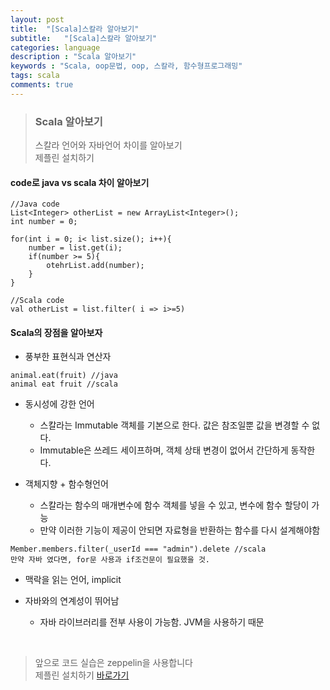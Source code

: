 ```yaml
---
layout: post
title:  "[Scala]스칼라 알아보기"
subtitle:   "[Scala]스칼라 알아보기"
categories: language
description : "Scala 알아보기"
keywords : "Scala, oop문법, oop, 스칼라, 함수형프로그래밍"
tags: scala
comments: true
---
```


> ### Scala 알아보기  
> 스칼라 언어와 자바언어 차이를 알아보기  
> 제플린 설치하기  


#### code로 java vs scala 차이 알아보기  

```
//Java code
List<Integer> otherList = new ArrayList<Integer>();
int number = 0;

for(int i = 0; i< list.size(); i++){
	number = list.get(i);
	if(number >= 5){
		otehrList.add(number);
	}
}

//Scala code
val otherList = list.filter( i => i>=5)
```

#### Scala의 장점을 알아보자
- 풍부한 표현식과 연산자  

```
animal.eat(fruit) //java  
animal eat fruit //scala
```  

- 동시성에 강한 언어  
	- 스칼라는 Immutable 객체를 기본으로 한다. 값은 참조일뿐 값을 변경할 수 없다.
	- Immutable은 쓰레드 세이프하며, 객체 상태 변경이 없어서 간단하게 동작한다.

- 객체지향 + 함수형언어
	- 스칼라는 함수의 매개변수에 함수 객체를 넣을 수 있고, 변수에 함수 할당이 가능
	- 만약 이러한 기능이 제공이 안되면 자료형을 반환하는 함수를 다시 설계해야함  

```
Member.members.filter(_userId === "admin").delete //scala  
만약 자바 였다면, for문 사용과 if조건문이 필요했을 것.  
```  

- 맥락을 읽는 언어, implicit

- 자바와의 연계성이 뛰어남
	- 자바 라이브러리를 전부 사용이 가능함. JVM을 사용하기 때문

<br>

> 앞으로 코드 실습은 zeppelin을 사용합니다  
> 제플린 설치하기 [바로가기](https://twowinsh87.github.io/data/2018/07/31/data-fcdes-zeppelin-setup-1/)
